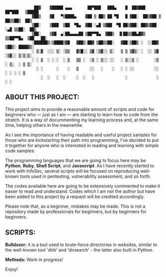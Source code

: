 				 ██▓    ▓█████ ▄▄▄       ██▀███   ███▄    █  ██▓███   ██▀███   ▒█████  
				▓██▒    ▓█   ▀▒████▄    ▓██ ▒ ██▒ ██ ▀█   █ ▓██░  ██▒▓██ ▒ ██▒▒██▒  ██▒
				▒██░    ▒███  ▒██  ▀█▄  ▓██ ░▄█ ▒▓██  ▀█ ██▒▓██░ ██▓▒▓██ ░▄█ ▒▒██░  ██▒
				▒██░    ▒▓█  ▄░██▄▄▄▄██ ▒██▀▀█▄  ▓██▒  ▐▌██▒▒██▄█▓▒ ▒▒██▀▀█▄  ▒██   ██░
				░██████▒░▒████▒▓█   ▓██▒░██▓ ▒██▒▒██░   ▓██░▒██▒ ░  ░░██▓ ▒██▒░ ████▓▒░
				░ ▒░▓  ░░░ ▒░ ░▒▒   ▓▒█░░ ▒▓ ░▒▓░░ ▒░   ▒ ▒ ▒▓▒░ ░  ░░ ▒▓ ░▒▓░░ ▒░▒░▒░ 
				░ ░ ▒  ░ ░ ░  ░ ▒   ▒▒ ░  ░▒ ░ ▒░░ ░░   ░ ▒░░▒ ░       ░▒ ░ ▒░  ░ ▒ ▒░ 
				  ░ ░      ░    ░   ▒     ░░   ░    ░   ░ ░ ░░         ░░   ░ ░ ░ ░ ▒  
	    			░  ░   ░  ░     ░  ░   ░              ░             ░         ░ ░  

## ABOUT THIS PROJECT:

This project aims to provide a reasonable amount of scripts and code for beginners who — just as I am — are starting to learn how to code from the stratch. It is a way of docummenting my learning process and, at the same time, helping others in the meanwhile.

As I see the importance of having readable and useful project samples for those who are kickstarting their path into programming, I've decided to put it together for anyone who is interested in reading and learning with simple code samples.

The programming languages that we are going to focus here may be **Python**, **Ruby**, **Shell Script**, and **Javascript**. As I have recently started to work with InfoSec, several scripts will be focused on reproducing well-known tools used in pentesting, vulnerability assessment, and so forth.

The codes available here are going to be extensively commented to make it easier to read and understand. Codes which I am not the author but have been added to this project by a request will be credited accordingly.

Please note that, as a beginner, mistakes may be made. This is not a repository made by professionals for beginners, but by beginners for beginners.

## SCRIPTS:

**Bulldozer:** it is a tool used to brute-force directories in websites, similar to the well-known tool 'dirb' and 'dirsearch' - the latter also built in Python.

**Methods:** Work in progress!

Enjoy!
